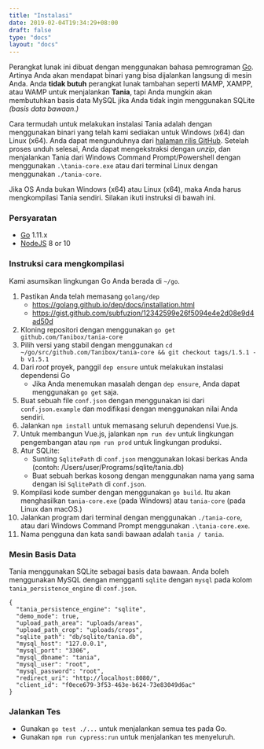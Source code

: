 ```yaml
---
title: "Instalasi"
date: 2019-02-04T19:34:29+08:00
draft: false
type: "docs"
layout: "docs"
---
```


Perangkat lunak ini dibuat dengan menggunakan bahasa pemrograman [Go](https://golang.org). Artinya Anda akan mendapat binari yang bisa dijalankan langsung di mesin Anda. Anda **tidak butuh** perangkat lunak tambahan seperti MAMP, XAMPP, atau WAMP untuk menjalankan **Tania**, tapi Anda mungkin akan membutuhkan basis data MySQL jika Anda tidak ingin menggunakan SQLite *(basis data bawaan.)* 

Cara termudah untuk melakukan instalasi Tania adalah dengan menggunakan binari yang telah kami sediakan untuk Windows (x64) dan Linux (x64). Anda dapat mengunduhnya dari [halaman rilis GitHub](https://github.com/Tanibox/tania-core/releases/tag/1.5.1). Setelah proses unduh selesai, Anda dapat mengekstraksi dengan *unzip*, dan menjalankan Tania dari Windows Command Prompt/Powershell dengan menggunakan `.\tania-core.exe` atau dari terminal Linux dengan menggunakan `./tania-core`.

Jika OS Anda bukan Windows (x64) atau Linux (x64), maka Anda harus mengkompilasi Tania sendiri. Silakan ikuti instruksi di bawah ini.

### Persyaratan
- [Go](https://golang.org) 1.11.x 
- [NodeJS](https://nodejs.org/en/) 8 or 10

### Instruksi cara mengkompilasi

Kami asumsikan lingkungan Go Anda berada di `~/go`.

1. Pastikan Anda telah memasang `golang/dep` 
    - https://golang.github.io/dep/docs/installation.html
    - https://gist.github.com/subfuzion/12342599e26f5094e4e2d08e9d4ad50d
2. Kloning repositori dengan menggunakan `go get github.com/Tanibox/tania-core`
3. Pilih versi yang stabil dengan menggunakan `cd ~/go/src/github.com/Tanibox/tania-core && git checkout tags/1.5.1 -b v1.5.1`
4. Dari *root* proyek, panggil `dep ensure` untuk melakukan instalasi dependensi Go
    - Jika Anda menemukan masalah dengan `dep ensure`, Anda dapat menggunakan `go get` saja.
5. Buat sebuah file `conf.json` dengan menggunakan isi dari `conf.json.example` dan modifikasi dengan menggunakan nilai Anda sendiri.
6. Jalankan `npm install` untuk memasang seluruh dependensi Vue.js.
7. Untuk membangun Vue.js, jalankan `npm run dev` untuk lingkungan pengembangan atau `npm run prod` untuk lingkungan produksi.
8. Atur SQLite:
    - Sunting `SqlitePath` di `conf.json` menggunakan lokasi berkas Anda (contoh: /Users/user/Programs/sqlite/tania.db)
    - Buat sebuah berkas kosong dengan menggunakan nama yang sama dengan isi `SqlitePath` di `conf.json`.
9. Kompilasi kode sumber dengan menggunakan `go build`. Itu akan menghasilkan `tania-core.exe` (pada Windows) atau `tania-core` (pada Linux dan macOS.)
10. Jalankan program dari terminal dengan menggunakan `./tania-core`, atau dari Windows Command Prompt menggunakan `.\tania-core.exe`. 
11. Nama pengguna dan kata sandi bawaan adalah `tania / tania`.

### Mesin Basis Data

Tania menggunakan SQLite sebagai basis data bawaan. Anda boleh menggunakan MySQL dengan mengganti `sqlite` dengan `mysql` pada kolom `tania_persistence_engine` di `conf.json`.

```
{
  "tania_persistence_engine": "sqlite",
  "demo_mode": true,
  "upload_path_area": "uploads/areas",
  "upload_path_crop": "uploads/crops",
  "sqlite_path": "db/sqlite/tania.db",
  "mysql_host": "127.0.0.1",
  "mysql_port": "3306",
  "mysql_dbname": "tania",
  "mysql_user": "root",
  "mysql_password": "root",
  "redirect_uri": "http://localhost:8080/",
  "client_id": "f0ece679-3f53-463e-b624-73e83049d6ac"
}
```

### Jalankan Tes
- Gunakan `go test ./...` untuk menjalankan semua tes pada Go.
- Gunakan `npm run cypress:run` untuk menjalankan tes menyeluruh.